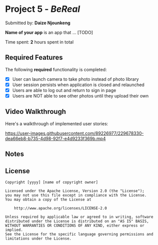 # Project 5 - *BeReal*

Submitted by: **Daize Njounkeng**

**Name of your app** is an app that ... [TODO] 

Time spent: **2** hours spent in total

## Required Features

The following **required** functionality is completed:

- [X] User can launch camera to take photo instead of photo library
- [X] User session persists when application is closed and relaunched
- [X] Users are able to log out and return to sign in page
- [X] Users are NOT able to see other photos until they upload their own	
 
## Video Walkthrough

Here's a walkthrough of implemented user stories:


https://user-images.githubusercontent.com/89226977/229678330-dea66eb8-b735-4d98-92f7-e4d9233f369b.mp4


## Notes


## License

    Copyright [yyyy] [name of copyright owner]

    Licensed under the Apache License, Version 2.0 (the "License");
    you may not use this file except in compliance with the License.
    You may obtain a copy of the License at

        http://www.apache.org/licenses/LICENSE-2.0

    Unless required by applicable law or agreed to in writing, software
    distributed under the License is distributed on an "AS IS" BASIS,
    WITHOUT WARRANTIES OR CONDITIONS OF ANY KIND, either express or implied.
    See the License for the specific language governing permissions and
    limitations under the License.
